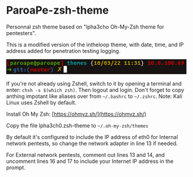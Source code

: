 # ParoaPe-zsh-theme
Personnal zsh theme based on "lpha3cho Oh-My-Zsh theme for pentesters".

This is a modified version of the intheloop theme, with date, time, and IP address added for penetration testing logging.

![screenshot](ParoaPe-zsh-theme-screenshot.png)

If you're not already using Zshell, switch to it by opening a terminal and enter: `chsh -s $(which zsh)`. Then logout and login. Don't forget to copy anthing impotant like aliases over from `~/.bashrc` to `~/.zshrc`. Note: Kali Linux uses Zshell by default.

Install Oh My Zsh: [https://ohmyz.sh/](https://ohmyz.sh/)

Copy the file lpha3ch0.zsh-theme to `~/.oh-my-zsh/themes`

By default it's configured to include the IP address of eth0 for Internal network pentests, so change the network adapter in line 13 if needed.

For External network pentests, comment out lines 13 and 14, and uncomment lines 16 and 17 to include your Internet IP address in the prompt.
